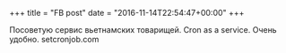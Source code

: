 +++
title = "FB post"
date = "2016-11-14T22:54:47+00:00"
+++

Посоветую сервис вьетнамских товарищей. Cron as a service. Очень удобно. setcronjob.com



